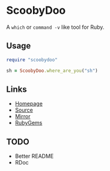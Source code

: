 # ScoobyDoo

A `which` or `command -v` like tool for Ruby.

## Usage

```ruby
require "scoobydoo"

sh = ScoobyDoo.where_are_you("sh")
```

## Links

- [Homepage](http://mjwhitta.github.io/scoobydoo)
- [Source](https://gitlab.com/mjwhitta/scoobydoo)
- [Mirror](https://github.com/mjwhitta/scoobydoo)
- [RubyGems](https://rubygems.org/gems/scoobydoo)

## TODO

- Better README
- RDoc
